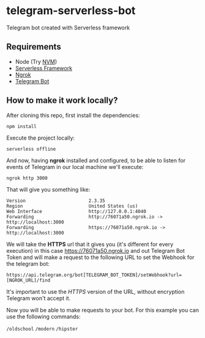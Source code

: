 # telegram-serverless-bot

Telegram bot created with Serverless framework

## Requirements

* Node (Try [NVM](https://github.com/nvm-sh/nvm))
* [Serverless Framework](https://serverless.com/)
* [Ngrok](https://ngrok.com/)
* [Telegram Bot](https://core.telegram.org/bots)

## How to make it work locally?

After cloning this repo, first install the dependencies:

`npm install`

Execute the project locally:

`serverless offline`

And now, having **ngrok** installed and configured, to be able to listen for events of Telegram in our local machine we'll execute:

`ngrok http 3000`

That will give you something like:

```
Version                       2.3.35
Region                        United States (us)
Web Interface                 http://127.0.0.1:4040
Forwarding                    http://76071a50.ngrok.io -> http://localhost:3000
Forwarding                    https://76071a50.ngrok.io -> http://localhost:3000
```

We will take the **HTTPS** url that it gives you (it's different for every execution) in this case https://76071a50.ngrok.io and out Telegram Bot Token and will make a request to the following URL to set the Webhook for the telegram bot:

`https://api.telegram.org/bot[TELEGRAM_BOT_TOKEN]/setWebhook?url=[NGROK_URL]/find`

It's important to use the *HTTPS* version of the URL, without encryption Telegram won't accept it.

Now you will be able to make requests to your bot. For this example you can use the following commands:

`/oldschool`
`/modern`
`/hipster`
